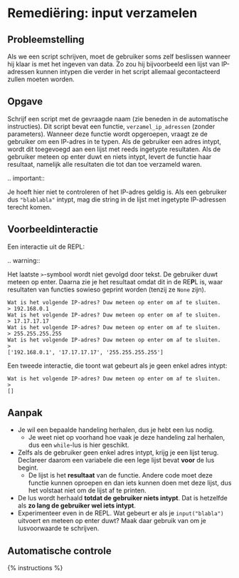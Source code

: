 # Remediëring: input verzamelen

## Probleemstelling
Als we een script schrijven, moet de gebruiker soms zelf beslissen wanneer hij klaar is met het ingeven van data. Zo zou hij bijvoorbeeld een lijst van IP-adressen kunnen intypen die verder in het script allemaal gecontacteerd zullen moeten worden.

## Opgave
Schrijf een script met de gevraagde naam (zie beneden in de automatische instructies). Dit script bevat een functie, `verzamel_ip_adressen` (zonder parameters). Wanneer deze functie wordt opgeroepen, vraagt ze de gebruiker om een IP-adres in te typen. Als de gebruiker een adres intypt, wordt dit toegevoegd aan een lijst met reeds ingetypte resultaten. Als de gebruiker meteen op enter duwt en niets intypt, levert de functie haar resultaat, namelijk alle resultaten die tot dan toe verzameld waren.

.. important::

   Je hoeft hier niet te controleren of het IP-adres geldig is. Als een gebruiker dus `"blablabla"` intypt, mag die string in de lijst met ingetypte IP-adressen terecht komen.

## Voorbeeldinteractie

Een interactie uit de REPL:

.. warning::

   Het laatste `>`-symbool wordt niet gevolgd door tekst. De gebruiker duwt meteen op enter. Daarna zie je het resultaat omdat dit in de RE**P**L is, waar resultaten van functies sowieso geprint worden (tenzij ze `None` zijn).

```
Wat is het volgende IP-adres? Duw meteen op enter om af te sluiten.
> 192.168.0.1
Wat is het volgende IP-adres? Duw meteen op enter om af te sluiten.
> 17.17.17.17
Wat is het volgende IP-adres? Duw meteen op enter om af te sluiten.
> 255.255.255.255
Wat is het volgende IP-adres? Duw meteen op enter om af te sluiten.
>
['192.168.0.1', '17.17.17.17', '255.255.255.255']
```

Een tweede interactie, die toont wat gebeurt als je geen enkel adres intypt:

```
Wat is het volgende IP-adres? Duw meteen op enter om af te sluiten.
>
[]
```

## Aanpak
- Je wil een bepaalde handeling herhalen, dus je hebt een lus nodig.
  - Je weet niet op voorhand hoe vaak je deze handeling zal herhalen, dus een `while`-lus is hier geschikt.
- Zelfs als de gebruiker geen enkel adres intypt, krijg je een lijst terug. Declareer daarom een variabele die een lege lijst bevat **voor** de lus begint.
  - De lijst is het **resultaat** van de functie. Andere code moet deze functie kunnen oproepen en dan iets kunnen doen met deze lijst, dus het volstaat niet om de lijst af te printen.
- De lus wordt herhaald **totdat de gebruiker niets intypt**. Dat is hetzelfde als **zo lang de gebruiker wel iets intypt**.
- Experimenteer even in de REPL. Wat gebeurt er als je `input("blabla")` uitvoert en meteen op enter duwt? Maak daar gebruik van om je lusvoorwaarde te schrijven.

## Automatische controle
{% instructions %}
